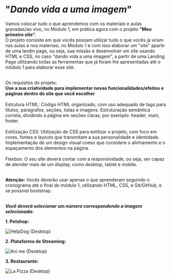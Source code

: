 # "_Dando vida a uma imagem_"
Vamos colocar tudo o que aprendemos com os materiais e aulas gravadas/ao vivo, no Modulo 1, em prática agora com o projeto  <b>“Meu primeiro site”.</b> <br>
O projeto consiste em que vocês possam utilizar tudo o que vocês já viram nas aulas e nos materiasi, no Módulo 1 e com isso elaborar um "site" apartir de uma landin page, ou seja,
sua missão é desenvolver um site usando HTML e CSS, no caso "dando vida a uma imagem", a partir de uma Landing Page utilizando todas as ferramentas que já foram lhe apresentadas até o módulo 1 para elaborar esse site.<br>


<br>
Os requisitos do  projeto:
<br>
<Strong> Use a sua criatividade para implementar novas funcionalidades/efeitos e páginas dentro do site que você escolher</Strong>
<br>
<br>Estrutura HTML:
Código HTML organizado, com uso adequado de tags para títulos, parágrafos, seções, listas e imagens.
Estruturação semântica correta, dividindo a página em seções claras, por exemplo: header, main, footer.<br>

<br>
Estilização CSS:
Utilização de CSS para estilizar o projeto, com foco em cores, fontes e layouts que transmitam a sua personalidade e identidade.
Implementação de um design visual coeso que considere o alinhamento e o espaçamento dos elementos na página.<br>

<br>
Flexbox: O seu site deverá contar com a responsividade, ou seja, ser capaz de atender mais de um display, como desktop, tablet e mobile. 
<br>

<br><b>Atenção:</b>
Vocês deverão usar apenas o que aprenderam seguindo o cronograma até o final do módulo 1, utilizando HTML, CSS, e  Git/GitHub, e se possível bootstrap.<br>


<br> <strong>_Você deverá selecionar um número correspondendo a imagem selecionada:_</strong>

**1. Petshop:**

 ![HelpDog (Desktop)](https://github.com/user-attachments/assets/d2f55f75-25a5-49fa-b34d-7c99bc455411)

**2. Plataforma de Streaming:**

 ![Ani me (Desktop)](https://github.com/user-attachments/assets/c1763fb9-6cad-403a-9a14-d8df885ea506)

**3. Restaurante:**

 ![La Pizza (Desktop)](https://github.com/user-attachments/assets/bbd0634b-619c-43da-be1f-50b25c40ac48)


